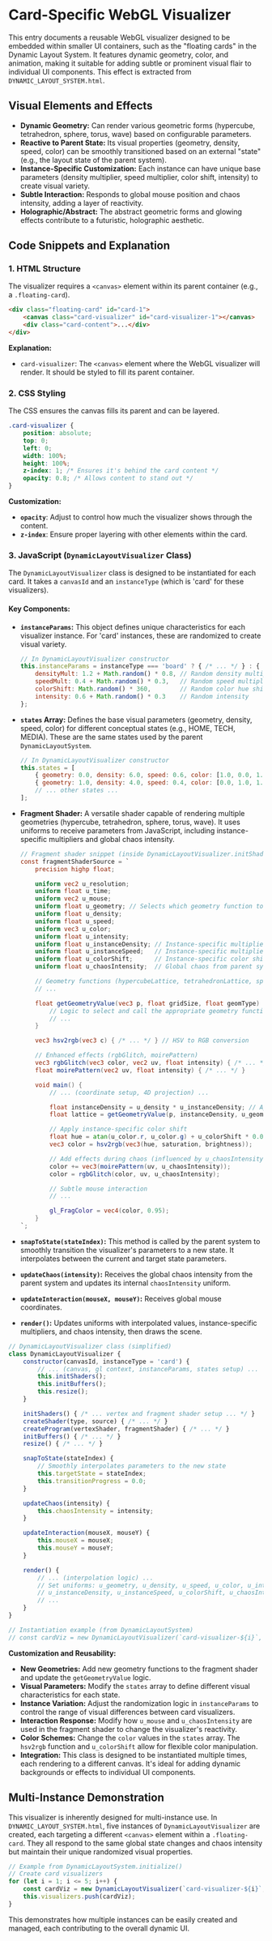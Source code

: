 # Card-Specific WebGL Visualizer

This entry documents a reusable WebGL visualizer designed to be embedded within smaller UI containers, such as the "floating cards" in the Dynamic Layout System. It features dynamic geometry, color, and animation, making it suitable for adding subtle or prominent visual flair to individual UI components. This effect is extracted from `DYNAMIC_LAYOUT_SYSTEM.html`.

## Visual Elements and Effects

*   **Dynamic Geometry:** Can render various geometric forms (hypercube, tetrahedron, sphere, torus, wave) based on configurable parameters.
*   **Reactive to Parent State:** Its visual properties (geometry, density, speed, color) can be smoothly transitioned based on an external "state" (e.g., the layout state of the parent system).
*   **Instance-Specific Customization:** Each instance can have unique base parameters (density multiplier, speed multiplier, color shift, intensity) to create visual variety.
*   **Subtle Interaction:** Responds to global mouse position and chaos intensity, adding a layer of reactivity.
*   **Holographic/Abstract:** The abstract geometric forms and glowing effects contribute to a futuristic, holographic aesthetic.

## Code Snippets and Explanation

### 1. HTML Structure

The visualizer requires a `<canvas>` element within its parent container (e.g., a `.floating-card`).

```html
<div class="floating-card" id="card-1">
    <canvas class="card-visualizer" id="card-visualizer-1"></canvas>
    <div class="card-content">...</div>
</div>
```

**Explanation:**
*   `card-visualizer`: The `<canvas>` element where the WebGL visualizer will render. It should be styled to fill its parent container.

### 2. CSS Styling

The CSS ensures the canvas fills its parent and can be layered.

```css
.card-visualizer {
    position: absolute;
    top: 0;
    left: 0;
    width: 100%;
    height: 100%;
    z-index: 1; /* Ensures it's behind the card content */
    opacity: 0.8; /* Allows content to stand out */
}
```

**Customization:**
*   **`opacity`**: Adjust to control how much the visualizer shows through the content.
*   **`z-index`**: Ensure proper layering with other elements within the card.

### 3. JavaScript (`DynamicLayoutVisualizer` Class)

The `DynamicLayoutVisualizer` class is designed to be instantiated for each card. It takes a `canvasId` and an `instanceType` (which is 'card' for these visualizers).

#### Key Components:

*   **`instanceParams`:** This object defines unique characteristics for each visualizer instance. For 'card' instances, these are randomized to create visual variety.

    ```javascript
    // In DynamicLayoutVisualizer constructor
    this.instanceParams = instanceType === 'board' ? { /* ... */ } : {
        densityMult: 1.2 + Math.random() * 0.8, // Random density multiplier
        speedMult: 0.4 + Math.random() * 0.3,   // Random speed multiplier
        colorShift: Math.random() * 360,        // Random color hue shift
        intensity: 0.6 + Math.random() * 0.3    // Random intensity
    };
    ```

*   **`states` Array:** Defines the base visual parameters (geometry, density, speed, color) for different conceptual states (e.g., HOME, TECH, MEDIA). These are the same states used by the parent `DynamicLayoutSystem`.

    ```javascript
    // In DynamicLayoutVisualizer constructor
    this.states = [
        { geometry: 0.0, density: 6.0, speed: 0.6, color: [1.0, 0.0, 1.0], name: 'HOME', geometryName: 'Hypercube' },
        { geometry: 1.0, density: 4.0, speed: 0.4, color: [0.0, 1.0, 1.0], name: 'TECH', geometryName: 'Tetrahedron' },
        // ... other states ...
    ];
    ```

*   **Fragment Shader:** A versatile shader capable of rendering multiple geometries (hypercube, tetrahedron, sphere, torus, wave). It uses uniforms to receive parameters from JavaScript, including instance-specific multipliers and global chaos intensity.

    ```glsl
    // Fragment shader snippet (inside DynamicLayoutVisualizer.initShaders)
    const fragmentShaderSource = `
        precision highp float;

        uniform vec2 u_resolution;
        uniform float u_time;
        uniform vec2 u_mouse;
        uniform float u_geometry; // Selects which geometry function to use
        uniform float u_density;
        uniform float u_speed;
        uniform vec3 u_color;
        uniform float u_intensity;
        uniform float u_instanceDensity; // Instance-specific multiplier
        uniform float u_instanceSpeed;   // Instance-specific multiplier
        uniform float u_colorShift;      // Instance-specific color shift
        uniform float u_chaosIntensity;  // Global chaos from parent system

        // Geometry functions (hypercubeLattice, tetrahedronLattice, sphereLattice, torusLattice, waveLattice)
        // ...

        float getGeometryValue(vec3 p, float gridSize, float geomType) {
            // Logic to select and call the appropriate geometry function
            // ...
        }

        vec3 hsv2rgb(vec3 c) { /* ... */ } // HSV to RGB conversion

        // Enhanced effects (rgbGlitch, moirePattern)
        vec3 rgbGlitch(vec3 color, vec2 uv, float intensity) { /* ... */ }
        float moirePattern(vec2 uv, float intensity) { /* ... */ }

        void main() {
            // ... (coordinate setup, 4D projection) ...

            float instanceDensity = u_density * u_instanceDensity; // Apply instance multiplier
            float lattice = getGeometryValue(p, instanceDensity, u_geometry);

            // Apply instance-specific color shift
            float hue = atan(u_color.r, u_color.g) + u_colorShift * 0.017453;
            vec3 color = hsv2rgb(vec3(hue, saturation, brightness));

            // Add effects during chaos (influenced by u_chaosIntensity)
            color += vec3(moirePattern(uv, u_chaosIntensity));
            color = rgbGlitch(color, uv, u_chaosIntensity);

            // Subtle mouse interaction
            // ...

            gl_FragColor = vec4(color, 0.95);
        }
    `;
    ```

*   **`snapToState(stateIndex)`:** This method is called by the parent system to smoothly transition the visualizer's parameters to a new state. It interpolates between the current and target state parameters.
*   **`updateChaos(intensity)`:** Receives the global chaos intensity from the parent system and updates its internal `chaosIntensity` uniform.
*   **`updateInteraction(mouseX, mouseY)`:** Receives global mouse coordinates.
*   **`render()`:** Updates uniforms with interpolated values, instance-specific multipliers, and chaos intensity, then draws the scene.

```javascript
// DynamicLayoutVisualizer class (simplified)
class DynamicLayoutVisualizer {
    constructor(canvasId, instanceType = 'card') {
        // ... (canvas, gl context, instanceParams, states setup) ...
        this.initShaders();
        this.initBuffers();
        this.resize();
    }

    initShaders() { /* ... vertex and fragment shader setup ... */ }
    createShader(type, source) { /* ... */ }
    createProgram(vertexShader, fragmentShader) { /* ... */ }
    initBuffers() { /* ... */ }
    resize() { /* ... */ }

    snapToState(stateIndex) {
        // Smoothly interpolates parameters to the new state
        this.targetState = stateIndex;
        this.transitionProgress = 0.0;
    }

    updateChaos(intensity) {
        this.chaosIntensity = intensity;
    }

    updateInteraction(mouseX, mouseY) {
        this.mouseX = mouseX;
        this.mouseY = mouseY;
    }

    render() {
        // ... (interpolation logic) ...
        // Set uniforms: u_geometry, u_density, u_speed, u_color, u_intensity,
        // u_instanceDensity, u_instanceSpeed, u_colorShift, u_chaosIntensity
        // ...
    }
}

// Instantiation example (from DynamicLayoutSystem)
// const cardViz = new DynamicLayoutVisualizer(`card-visualizer-${i}`, 'card');
```

**Customization and Reusability:**

*   **New Geometries:** Add new geometry functions to the fragment shader and update the `getGeometryValue` logic.
*   **Visual Parameters:** Modify the `states` array to define different visual characteristics for each state.
*   **Instance Variation:** Adjust the randomization logic in `instanceParams` to control the range of visual differences between card visualizers.
*   **Interaction Response:** Modify how `u_mouse` and `u_chaosIntensity` are used in the fragment shader to change the visualizer's reactivity.
*   **Color Schemes:** Change the `color` values in the `states` array. The `hsv2rgb` function and `u_colorShift` allow for flexible color manipulation.
*   **Integration:** This class is designed to be instantiated multiple times, each rendering to a different canvas. It's ideal for adding dynamic backgrounds or effects to individual UI components.

## Multi-Instance Demonstration

This visualizer is inherently designed for multi-instance use. In `DYNAMIC_LAYOUT_SYSTEM.html`, five instances of `DynamicLayoutVisualizer` are created, each targeting a different `<canvas>` element within a `.floating-card`. They all respond to the same global state changes and chaos intensity but maintain their unique randomized visual properties.

```javascript
// Example from DynamicLayoutSystem.initialize()
// Create card visualizers
for (let i = 1; i <= 5; i++) {
    const cardViz = new DynamicLayoutVisualizer(`card-visualizer-${i}`, 'card');
    this.visualizers.push(cardViz);
}
```
This demonstrates how multiple instances can be easily created and managed, each contributing to the overall dynamic UI.
